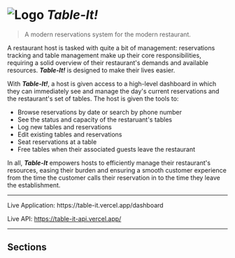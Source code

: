 # ![Logo](/front-end/public/favicon.ico) ***Table-It!***

> A modern reservations system for the modern restaurant.

A restaurant host is tasked with quite a bit of management: reservations tracking and table management make up their core responsibilities, requiring a solid overview of their restaurant's demands and available resources. ***Table-It!*** is designed to make their lives easier.

With ***Table-It!***, a host is given access to a high-level dashboard in which they can immediately see and manage the day's current reservations and the restaurant's set of tables. The host is given the tools to:
* Browse reservations by date or search by phone number
* See the status and capacity of the restaruant's tables
* Log new tables and reservations
* Edit existing tables and reservations
* Seat reservations at a table
* Free tables when their associated guests leave the restaurant

In all, ***Table-It*** empowers hosts to efficiently manage their restaurant's resources, easing their burden and ensuring a smooth customer experience from the time the customer calls their reservation in to the time they leave the establishment.

<hr />
Live Application: https://table-it.vercel.app/dashboard

Live API: https://table-it-api.vercel.app/
<hr />

## Sections
